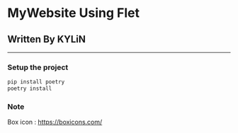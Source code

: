 # MyWebsite Using Flet

## Written By KYLiN

---

### Setup the project

```sh
pip install poetry 
poetry install
```

### Note

Box icon : <https://boxicons.com/>
